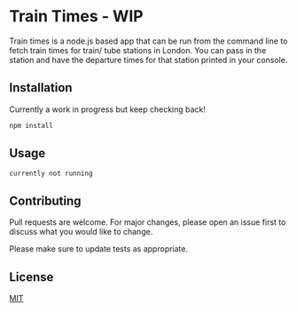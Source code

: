 # Train Times - WIP

Train times is a node.js based app that can be run from the command line to fetch train times for train/ tube stations in London. You can pass in the station and have the departure times for that station printed in your console. 

## Installation

Currently a work in progress but keep checking back!

```bash
npm install
```

## Usage

```
currently not running
```

## Contributing
Pull requests are welcome. For major changes, please open an issue first to discuss what you would like to change.

Please make sure to update tests as appropriate.

## License
[MIT](https://choosealicense.com/licenses/mit/)
